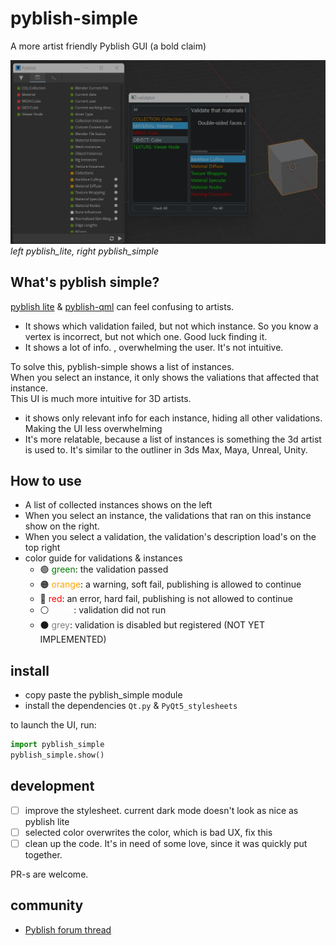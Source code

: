 # pyblish-simple
A more artist friendly Pyblish GUI (a bold claim)

![](/docs/screen1.jpg)
_left pyblish_lite, right pyblish_simple_

## What's pyblish simple?
[pyblish lite](https://github.com/pyblish/pyblish-lite) & [pyblish-qml](https://github.com/pyblish/pyblish-qml) can feel confusing to artists.  
- It shows which validation failed, but not which instance. So you know a vertex is incorrect, but not which one. Good luck finding it.  
- It shows a lot of info. , overwhelming the user. It's not intuitive.  

To solve this, pyblish-simple shows a list of instances.  
When you select an instance, it only shows the valiations that affected that instance.  
This UI is much more intuitive for 3D artists.
- it shows only relevant info for each instance, hiding all other validations. Making the UI less overwhelming
- It's more relatable, because a list of instances is something the 3d artist is used to. It's similar to the outliner in 3ds Max, Maya, Unreal, Unity.

## How to use
- A list of collected instances shows on the left 
- When you select an instance, the validations that ran on this instance show on the right.
- When you select a validation, the validation's description load's on the top right
- color guide for validations & instances
  - 🟢 <span style="color: green;">green</span>: the validation passed 
  - 🟠 <span style="color: orange;">orange</span>: a warning, soft fail, publishing is allowed to continue
  - 🔴 <span style="color: red;">red</span>: an error, hard fail, publishing is not allowed to continue
  - ⚪ <span style="color: white;">white</span>: validation did not run
  - ⚫ <span style="color: grey;">grey</span>: validation is disabled but registered (NOT YET IMPLEMENTED) 

## install
- copy paste the pyblish_simple module
- install the dependencies `Qt.py` & `PyQt5_stylesheets`

to launch the UI, run:
```python
import pyblish_simple
pyblish_simple.show()
```

## development
- [ ] improve the stylesheet. current dark mode doesn't look as nice as pyblish lite
- [ ] selected color overwrites the color, which is bad UX, fix this
- [ ] clean up the code. It's in need of some love, since it was quickly put together.

PR-s are welcome.

## community
- [Pyblish forum thread](https://forums.pyblish.com/t/pyblish-simple-a-new-ui-aimed-at-artists/701)


